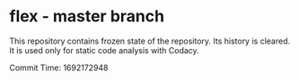 # flex - master branch

This repository contains frozen state of the repository.
Its history is cleared. It is used only for static code
analysis with Codacy.

Commit Time: 1692172948